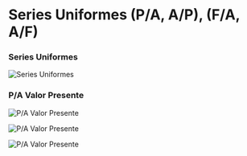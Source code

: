 # Series Uniformes (P/A, A/P), (F/A, A/F)

### Series Uniformes

![Series Uniformes](https://i.ibb.co/PhqvhWR/Series-Uniformes.png)

### P/A Valor Presente

![P/A Valor Presente](https://i.ibb.co/8YL4x0R/P-Dado-A.png)

![P/A Valor Presente](https://i.ibb.co/QQCTZ2M/Diagramas-de-Flujo-P-Dado-A.png)

![P/A Valor Presente](https://i.ibb.co/fv9s4B2/Factores-P-Dado-A.png)